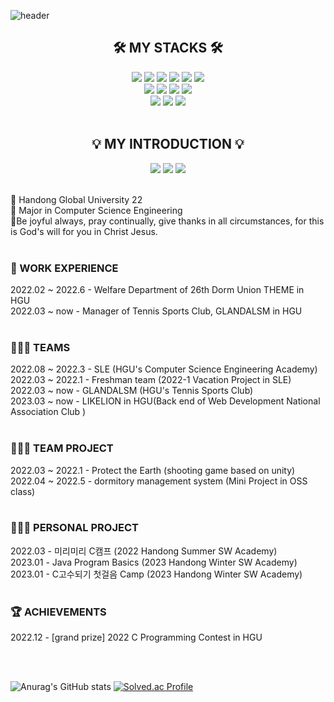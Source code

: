 ![header](https://capsule-render.vercel.app/api?type=waving&color=0:EDA0E9,100:EDA0E9&height=230&section=header&text=Sumin's%20Github&fontSize=60&animation=fadeIn&fontAlignY=32&desc=💻%20Developer%20who%20helps%20people%20💻&descAlignY=50&descAlign=50)

<div align=center>
<h2>🛠 MY STACKS 🛠</h2>
</div>

<div align=center> 
<img src="https://img.shields.io/badge/java-007396?style=for-the-badge&logo=java&logoColor=white"> 
  <img src="https://img.shields.io/badge/c-A8B9CC?style=for-the-badge&logo=c&logoColor=white">
  <img src="https://img.shields.io/badge/c++-00599C?style=for-the-badge&logo=c%2B%2B&logoColor=white">
    <img src="https://img.shields.io/badge/mysql-4479A1?style=for-the-badge&logo=mysql&logoColor=white"> 
 <img src="https://img.shields.io/badge/github-181717?style=for-the-badge&logo=github&logoColor=white">
  <img src="https://img.shields.io/badge/git-F05032?style=for-the-badge&logo=git&logoColor=white">
  <br>
<img src="https://img.shields.io/badge/Spring Boot-6DB33F?style=for-the-badge&logo=Spring Boot&logoColor=white">
<img src="https://img.shields.io/badge/linux-FCC624?style=for-the-badge&logo=linux&logoColor=white">
<img src="https://img.shields.io/badge/figma-F24E1E?style=for-the-badge&logo=figma&logoColor=white">
<img src="https://img.shields.io/badge/visual studio-5C2D91?style=for-the-badge&logo=visualstudio&logoColor=white">
  <br>
  <img src="https://img.shields.io/badge/intellij idea-000000?style=for-the-badge&logo=intellijidea&logoColor=white">
  <img src="https://img.shields.io/badge/eclipse ide-2C2255?style=for-the-badge&logo=eclipseide&logoColor=white">
   <img src="https://img.shields.io/badge/filezilla-BF0000?style=for-the-badge&logo=filezilla&logoColor=white">


</div>

<br/> 

<div align=center>
<h2>💡 MY INTRODUCTION 💡</h2>
<a href="https://www.instagram.com/su_min729/" target="_blank"><img src="https://img.shields.io/badge/instagram-41454A?style=for-the-badge&logo=instagram&logoColor=white"></a> <a href="https://youtube.com/@su_min729" target="_blank"><img src="https://img.shields.io/badge/youtube-41454A?style=for-the-badge&logo=youtube&logoColor=white"></a> <a href="https://volcano-woodpecker-2f9.notion.site/a4f1ba6f718d49b0b9208fdb3b06fa5b" target="_blank"><img src="https://img.shields.io/badge/notion-41454A?style=for-the-badge&logo=notion&logoColor=white"></a>
</div>

<br/>

🏫 Handong Global University 22 <br/> 
📝 Major in Computer Science Engineering <br/>
📖Be joyful always, pray continually, give thanks in all circumstances, for this is God's will for you in Christ Jesus.<br/> <br/> 

### 💼 WORK EXPERIENCE<br/> 
2022.02 ~ 2022.6 - Welfare Department of 26th Dorm Union THEME in HGU<br/>
2022.03 ~ now - Manager of Tennis Sports Club, GLANDALSM in HGU<br/><br/>

### 🧑‍🤝‍🧑 TEAMS<br/> 
2022.08 ~ 2022.3 - SLE (HGU's Computer Science Engineering Academy)<br/>
2022.03 ~ 2022.1 - Freshman team (2022-1 Vacation Project in SLE)<br/>
2022.03 ~ now - GLANDALSM (HGU's Tennis Sports Club)<br/>
2023.03 ~ now - LIKELION in HGU(Back end of Web Development National Association Club )<br/><br/>


### 👩🏻‍💻 TEAM PROJECT<br/> 
2022.03 ~ 2022.1 - Protect the Earth (shooting game based on unity)<br/>
2022.04 ~ 2022.5 - dormitory management system (Mini Project in OSS class)<br/><br/>

### 👩🏻‍💻 PERSONAL PROJECT<br/>
2022.03 - 미리미리 C캠프 (2022 Handong Summer SW Academy)<br/>
2023.01 - Java Program Basics (2023 Handong Winter SW Academy)<br/>
2023.01 - C고수되기 첫걸음 Camp (2023 Handong Winter SW Academy)<br/><br/>

### 🏆 ACHIEVEMENTS<br/>
2022.12 - [grand prize] 2022 C Programming Contest in HGU 


<br/> 
<br/> 


![Anurag's GitHub stats](https://github-readme-stats.vercel.app/api?username=sumina729&show_icons=true&theme=nightowl)  [![Solved.ac Profile](http://mazassumnida.wtf/api/v2/generate_badge?boj=sumina729)](https://solved.ac/sumina729)

<!--
**sumina729/sumina729** is a ✨ _special_ ✨ repository because its `README.md` (this file) appears on your GitHub profile.

Here are some ideas to get you started:

- 🔭 I’m currently working on ...
- 🌱 I’m currently learning ...
- 👯 I’m looking to collaborate on ...
- 🤔 I’m looking for help with ...
- 💬 Ask me about ...
- 📫 How to reach me: ...
- 😄 Pronouns: ...
- ⚡ Fun fact: ...
-->

